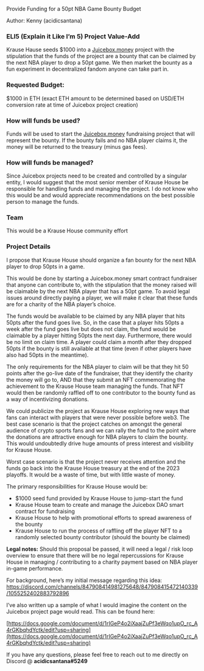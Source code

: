 Provide Funding for a 50pt NBA Game Bounty Budget

Author: Kenny (acidicsantana)

### ELI5 (Explain it Like I’m 5) Project Value-Add

Krause Hause seeds $1000 into a [Juicebox.money](http://Juicebox.money) project with the stipulation that the funds of the project are a bounty that can be claimed by the next NBA player to drop a 50pt game. We then market the bounty as a fun experiment in decentralized fandom anyone can take part in.

### Requested Budget:

$1000 in ETH (exact ETH amount to be determined based on USD/ETH conversion rate at time of Juicebox project creation)

### How will funds be used?

Funds will be used to start the [Juicebox.money](http://Juicebox.money) fundraising project that will represent the bounty. If the bounty fails and no NBA player claims it, the money will be returned to the treasury (minus gas fees).

### How will funds be managed?

Since Juicebox projects need to be created and controlled by a singular entity, I would suggest that the most senior member of Krause House be responsible for handling funds and managing the project. I do not know who this would be and would appreciate recommendations on the best possible person to manage the funds. 

### Team

This would be a Krause House community effort

### Project Details

I propose that Krause House should organize a fan bounty for the next NBA player to drop 50pts in a game. 

This would be done by starting a Juicebox.money smart contract fundraiser that anyone can contribute to, with the stipulation that the money raised will be claimable by the next NBA player that has a 50pt game. To avoid legal issues around directly paying a player, we will make it clear that these funds are for a charity of the NBA player’s choice.

The funds would be available to be claimed by any NBA player that hits 50pts after the fund goes live. So, in the case that a player hits 50pts a week after the fund goes live but does not claim, the fund would be claimable by a player hitting 50pts the next day. Furthermore, there would be no limit on claim time. A player could claim a month after they dropped 50pts if the bounty is still available at that time (even if other players have also had 50pts in the meantime). 

The only requirements for the NBA player to claim will be that they hit 50 points after the go-live date of the fundraiser, that they identify the charity the money will go to, AND that they submit an NFT commemorating the achievement to the Krause House team managing the funds. That NFT would then be randomly raffled off to one contributor to the bounty fund as a way of incentivizing donations.

We could publicize the project as Krause House exploring new ways that fans can interact with players that were never possible before web3. The best case scenario is that the project catches on amongst the general audience of crypto sports fans and we can rally the fund to the point where the donations are attractive enough for NBA players to claim the bounty. This would undoubtedly drive huge amounts of press interest and visibility for Krause House.

Worst case scenario is that the project never receives attention and the funds go back into the Krause House treasury at the end of the 2023 playoffs. It would be a waste of time, but with little waste of money.

The primary responsibilities for Krause House would be:

- $1000 seed fund provided by Krause House to jump-start the fund
- Krause House team to create and manage the Juicebox DAO smart contract for fundraising
- Krause House to help with promotional efforts to spread awareness of the bounty
- Krause House to run the process of raffling off the player NFT to a randomly selected bounty contributor (should the bounty be claimed)

**Legal notes:**
Should this proposal be passed, it will need a legal / risk loop overview to ensure that there will be no legal repercussions for Krause House in managing / contributing to a charity payment based on NBA player in-game performance.

For background, here’s my initial message regarding this idea: https://discord.com/channels/847908414981275648/847908415472140339/1055252402883792896

I’ve also written up a sample of what I would imagine the content on the Juicebox project page would read. This can be found here:

[https://docs.google.com/document/d/1rIGeP4o2iXaajZuPf3eWqo1upO_rc_A4rGKbqhdYctk/edit?usp=sharing](https://docs.google.com/document/d/1rIGeP4o2iXaajZuPf3eWqo1upO_rc_A4rGKbqhdYctk/edit?usp=sharing)

If you have any questions, please feel free to reach out to me directly on Discord @ **acidicsantana#5249**